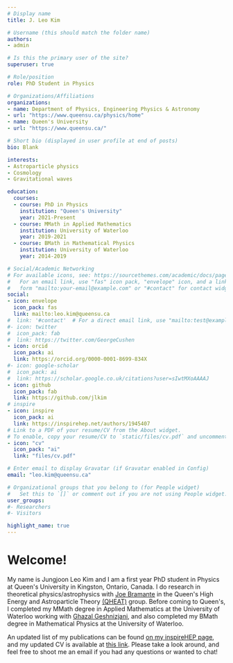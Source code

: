 ```yaml
---
# Display name
title: J. Leo Kim

# Username (this should match the folder name)
authors:
- admin

# Is this the primary user of the site?
superuser: true

# Role/position
role: PhD Student in Physics

# Organizations/Affiliations
organizations:
- name: Department of Physics, Engineering Physics & Astronomy
- url: "https://www.queensu.ca/physics/home"
- name: Queen's University
- url: "https://www.queensu.ca/"

# Short bio (displayed in user profile at end of posts)
bio: Blank

interests:
- Astroparticle physics
- Cosmology
- Gravitational waves

education:
  courses:
  - course: PhD in Physics
    institution: "Queen's University"
    year: 2021-Present
  - course: MMath in Applied Mathematics
    institution: University of Waterloo
    year: 2019-2021
  - course: BMath in Mathematical Physics
    institution: University of Waterloo
    year: 2014-2019

# Social/Academic Networking
# For available icons, see: https://sourcethemes.com/academic/docs/page-builder/#icons
#   For an email link, use "fas" icon pack, "envelope" icon, and a link in the
#   form "mailto:your-email@example.com" or "#contact" for contact widget.
social:
- icon: envelope
  icon_pack: fas
  link: mailto:leo.kim@queensu.ca
#  link: '#contact'  # For a direct email link, use "mailto:test@example.org".
#- icon: twitter
#  icon_pack: fab
#  link: https://twitter.com/GeorgeCushen
- icon: orcid
  icon_pack: ai
  link: https://orcid.org/0000-0001-8699-834X
#- icon: google-scholar
#  icon_pack: ai
#  link: https://scholar.google.co.uk/citations?user=sIwtMXoAAAAJ
- icon: github
  icon_pack: fab
  link: https://github.com/jlkim
# inspire
- icon: inspire
  icon_pack: ai
  link: https://inspirehep.net/authors/1945407
# Link to a PDF of your resume/CV from the About widget.
# To enable, copy your resume/CV to `static/files/cv.pdf` and uncomment the lines below.
- icon: "cv"
  icon_pack: "ai"
  link: "files/cv.pdf"

# Enter email to display Gravatar (if Gravatar enabled in Config)
email: "leo.kim@queensu.ca"

# Organizational groups that you belong to (for People widget)
#   Set this to `[]` or comment out if you are not using People widget.
user_groups:
#- Researchers
#- Visitors

highlight_name: true
---
```


# Welcome!

My name is Jungjoon Leo Kim and I am a first year PhD student in Physics at Queen's University in Kingston, Ontario, Canada. I do research in theoretical physics/astrophysics with [Joe Bramante](https://www.physics.queensu.ca/facultysites/bramante/) in the Queen's High Energy and Astroparticle Theory [(QHEAT)](https://www.physics.queensu.ca/facultysites/bramante/qheat-group/) group. Before coming to Queen's, I completed my MMath degree in Applied Mathematics at the University of Waterloo working with [Ghazal Geshnizjani](https://ghazalgeshnizjani.wordpress.com/), and also completed my BMath degree in Mathematical Physics at the University of Waterloo.

An updated list of my publications can be found [on my inspireHEP page](https://inspirehep.net/authors/1945407), and my updated CV is available at [this link](files/cv.pdf). Please take a look around, and feel free to shoot me an email if you had any questions or wanted to chat! 
